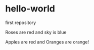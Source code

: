 # hello-world
first repository



Roses are red and sky is blue


Apples are red and Oranges are orange!
